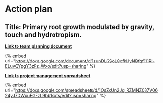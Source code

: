 # Action plan



## **Title: Primary root growth modulated by gravity, touch and hydrotropism.**



[**Link to team  planning document**](https://docs.google.com/document/d/1sunDLGSoL8ofNJyNBfqf111RI-ELuvQYpgY3zPz\_Wxo/edit?usp=sharing)

{% embed url="https://docs.google.com/document/d/1sunDLGSoL8ofNJyNBfqf111RI-ELuvQYpgY3zPz_Wxo/edit?usp=sharing" %}



[**Link to project management spreadsheet**](https://docs.google.com/spreadsheets/d/1OsZxUn2Jg\_RZMNZ087V0624yJ7OWxuFGFzL9bb1sxts/edit?usp=sharing)

{% embed url="https://docs.google.com/spreadsheets/d/1OsZxUn2Jg_RZMNZ087V0624yJ7OWxuFGFzL9bb1sxts/edit?usp=sharing" %}





